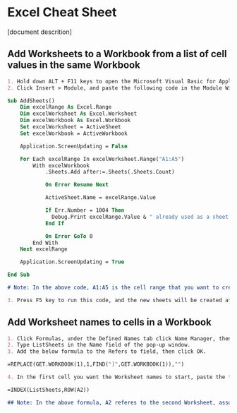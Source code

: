# Excel Cheat Sheet

[document descrition]

## Add Worksheets to a Workbook from a list of cell values in the same Workbook

```markdown
1. Hold down ALT + F11 keys to open the Microsoft Visual Basic for Applications window.
2. Click Insert > Module, and paste the following code in the Module Window.
```

```vb
Sub AddSheets()
    Dim excelRange As Excel.Range
    Dim excelWorksheet As Excel.Worksheet
    Dim excelWorkbook As Excel.Workbook
    Set excelWorksheet = ActiveSheet
    Set excelWorkbook = ActiveWorkbook

    Application.ScreenUpdating = False

    For Each excelRange In excelWorksheet.Range("A1:A5")
        With excelWorkbook
            .Sheets.Add after:=.Sheets(.Sheets.Count)

            On Error Resume Next

            ActiveSheet.Name = excelRange.Value

            If Err.Number = 1004 Then
              Debug.Print excelRange.Value & " already used as a sheet name"
            End If

            On Error GoTo 0
        End With
    Next excelRange

    Application.ScreenUpdating = True

End Sub
```

```markdown
# Note: In the above code, A1:A5 is the cell range that you want to create sheets based on, please change it to your need.
```

```markdown
3. Press F5 key to run this code, and the new sheets will be created after all sheets in the current workbook.
```

## Add Worksheet names to cells in a Workbook

```markdown
1. Click Formulas, under the Defined Names tab click Name Manager, then click the New button.
2. Type ListSheets in the Name field of the pop-up window.
3. Add the below formula to the Refers to field, then click OK.
```

```vb
=REPLACE(GET.WORKBOOK(1),1,FIND("]",GET.WORKBOOK(1)),"")
```

```markdown
4. In the first cell you want the Worksheet names to start, paste the following formaula.
```

```vb
=INDEX(ListSheets,ROW(A2))
```

```markdown
## Note: In the above formula, A2 referes to the second Worksheet, assuming that the first Worksheet is the dashboard that will have the names of the Worksheets added to the Workbook.
```
